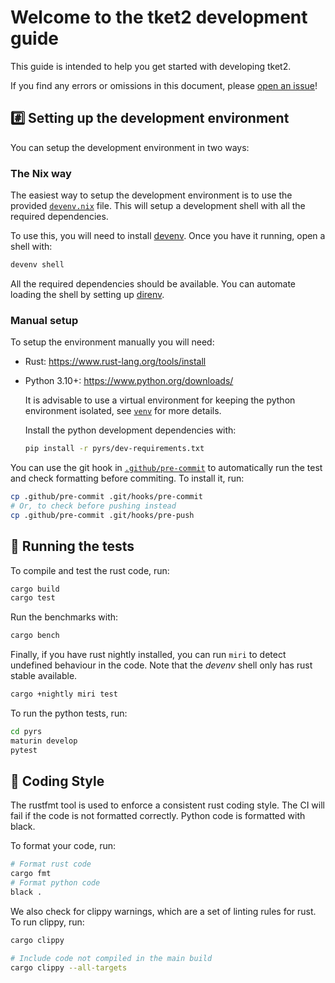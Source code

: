 # Welcome to the tket2 development guide <!-- omit in toc -->

This guide is intended to help you get started with developing tket2.

If you find any errors or omissions in this document, please [open an issue](https://github.com/CQCL-DEV/tket2/issues/new)!

## #️⃣ Setting up the development environment

You can setup the development environment in two ways:

### The Nix way

The easiest way to setup the development environment is to use the provided
[`devenv.nix`](devenv.nix) file. This will setup a development shell with all the
required dependencies.

To use this, you will need to install [devenv](https://devenv.sh/getting-started/).
Once you have it running, open a shell with:

```bash
devenv shell
```

All the required dependencies should be available. You can automate loading the
shell by setting up [direnv](https://devenv.sh/automatic-shell-activation/).

### Manual setup

To setup the environment manually you will need:

- Rust: https://www.rust-lang.org/tools/install

- Python 3.10+: https://www.python.org/downloads/

    It is advisable to use a virtual environment for keeping the python
    environment isolated, see
    [`venv`](https://docs.python.org/3/tutorial/venv.html) for more details.

    Install the python development dependencies with:

    ```bash
    pip install -r pyrs/dev-requirements.txt
    ```

You can use the git hook in [`.github/pre-commit`](.github/pre-commit) to automatically run the test and check formatting before commiting.
To install it, run:

```bash
cp .github/pre-commit .git/hooks/pre-commit
# Or, to check before pushing instead
cp .github/pre-commit .git/hooks/pre-push
```

## 🏃 Running the tests

To compile and test the rust code, run:

```bash
cargo build
cargo test
```

Run the benchmarks with:

```bash
cargo bench
```

Finally, if you have rust nightly installed, you can run `miri` to detect
undefined behaviour in the code. Note that the _devenv_ shell only has rust
stable available.

```bash
cargo +nightly miri test
```

To run the python tests, run:

```bash
cd pyrs
maturin develop
pytest
```

## 💅 Coding Style

The rustfmt tool is used to enforce a consistent rust coding style. The CI will fail if the code is not formatted correctly. Python code is formatted with black.

To format your code, run:

```bash
# Format rust code
cargo fmt
# Format python code
black .
```

We also check for clippy warnings, which are a set of linting rules for rust. To run clippy, run:

```bash
cargo clippy

# Include code not compiled in the main build
cargo clippy --all-targets
```
